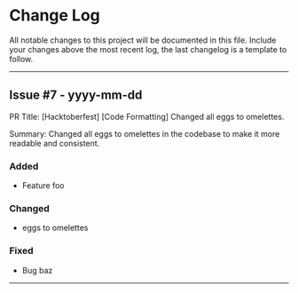 
# Change Log
All notable changes to this project will be documented in this file. Include your changes above the most recent log, the last changelog is a template to follow.

---

## Issue #7 - yyyy-mm-dd
PR Title: [Hacktoberfest] [Code Formatting] Changed all eggs to omelettes.

Summary: Changed all eggs to omelettes in the codebase to make it more readable and consistent.

### Added
- Feature foo

### Changed
- eggs to omelettes

### Fixed
- Bug baz

---
